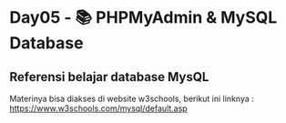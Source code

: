 
# Day05 - 📚 PHPMyAdmin &amp; MySQL Database

## Referensi belajar database MysQL
Materinya bisa diakses di website w3schools, berikut ini linknya : https://www.w3schools.com/mysql/default.asp
